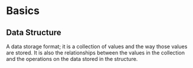 # Basics

## Data Structure

A data storage format; it is a collection of values and the way those values are stored. It is also the relationships between the values in the collection and the operations on the data stored in the structure.